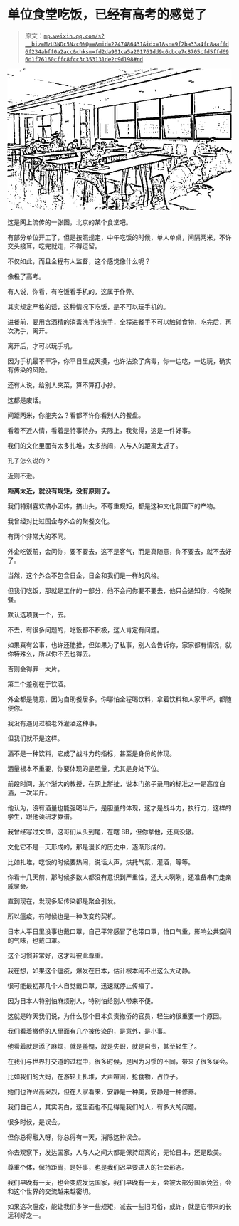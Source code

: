 # 单位食堂吃饭，已经有高考的感觉了

> 原文：[`mp.weixin.qq.com/s?__biz=MzU3NDc5Nzc0NQ==&mid=2247486431&idx=1&sn=9f2ba33a4fc8aaffd6f234abff0a2acc&chksm=fd2da901ca5a201761dd9c6cbce7c8705cfd5ffd696d1f76160cffc8fcc3c353131de2c9d198#rd`](http://mp.weixin.qq.com/s?__biz=MzU3NDc5Nzc0NQ==&mid=2247486431&idx=1&sn=9f2ba33a4fc8aaffd6f234abff0a2acc&chksm=fd2da901ca5a201761dd9c6cbce7c8705cfd5ffd696d1f76160cffc8fcc3c353131de2c9d198#rd)

![](img/e4b67624b2641ffdf2dc764f47359431.png)

这是网上流传的一张图，北京的某个食堂吧。

有部分单位开工了，但是按照规定，中午吃饭的时候，单人单桌，间隔两米，不许交头接耳，吃完就走，不得逗留。

不仅如此，而且全程有人监督，这个感觉像什么呢？

像极了高考。

有人说，你看，有吃饭看手机的，这属于作弊。

其实规定严格的话，这种情况下吃饭，是不可以玩手机的。

进餐前，要用含酒精的消毒洗手液洗手，全程进餐手不可以触碰食物，吃完后，再次洗手，离开。

离开后，才可以玩手机。

因为手机最不干净，你平日里成天摸，也许沾染了病毒，你一边吃，一边玩，确实有传染的风险。

还有人说，给别人夹菜，算不算打小抄。

这都是废话。

间距两米，你能夹么？看都不许你看别人的餐盘。

看着不近人情，看着是特事特办，实际上，我觉得，这是一件好事。

我们的文化里面有太多扎堆，太多热闹，人与人的距离太近了。

孔子怎么说的？

近则不逊。

**距离太近，就没有规矩，没有原则了。**

我们特别喜欢搞小团体，搞山头，不尊重规矩，都是这种文化氛围下的产物。

我曾经对比过国企与外企的聚餐文化。

有两个非常大的不同。

外企吃饭前，会问你，要不要去，这不是客气，而是真随意，你不要去，就不去好了。

当然，这个外企不包含日企，日企和我们是一样的风格。

但我们吃饭，那就是工作的一部分，他不会问你要不要去，他只会通知你，今晚聚餐。

默认选项就一个，去。

不去，有很多问题的，吃饭都不积极，这人肯定有问题。

如果真有公事，也许还能推，但如果为了私事，别人会告诉你，家家都有情况，就你特殊么，所以你不去也得去。

否则会得罪一大片。

第二个差别在于饮酒。

外企都是随意，因为自助餐居多。你哪怕全程喝饮料，拿着饮料和人家干杯，都随便你。

我没有遇见过被老外灌酒这种事。

但我们就不是这样。

酒不是一种饮料，它成了战斗力的指标，甚至是身份的体现。

酒量根本不重要，你要体现的是胆量，尤其是身处下位。

前段时间，某个浙大的教授，在网上掰扯，说本门弟子录用的标准之一是高度白酒，一次半斤。

他认为，没有酒量也能强喝半斤，是胆量的体现，这才是战斗力，执行力，这样的学生，跟他读研才靠谱。

我曾经写过文章，这哥们从头到尾，在瞎 BB，但你拿他，还真没辙。

文化它不是一天形成的，那是漫长的历史中，逐渐形成的。

比如扎堆，吃饭的时候要热闹，说话大声，烘托气氛，灌酒，等等。

你看十几天前，那时候多数人都没有意识到严重性，还大大咧咧，还准备串门走亲戚聚会。

直到现在，发现多起传染都是聚会引发。

所以瘟疫，有时候也是一种改变的契机。

日本人平日里没事也戴口罩，自己平常感冒了也带口罩，怕口气重，影响公共空间的气味，也戴口罩。

这个习惯非常好，这才叫彼此尊重。

我在想，如果这个瘟疫，爆发在日本，估计根本闹不出这么大动静。

很可能最初那几个人自觉戴口罩，迅速就停止传播了。

因为日本人特别怕麻烦别人，特别怕给别人带来不便。

这就是昨天我们说，为什么那个日本负责撤侨的官员，轻生的很重要一个原因。

我们看着撤侨的人里面有几个被传染的，是意外，是小事。

他看着就是添了麻烦，就是羞愧，就是失职，就是自责，甚至轻生了。

在我们与世界打交道的过程中，很多时候，是因为习惯的不同，带来了很多误会。

比如我们的大妈，在游轮上扎堆，大声喧闹，抢食物，占位子。

她们也许兴高采烈，但在人家看来，安静是一种美，安静是一种修养。

我们自己人，其实明白，这里面也不见得是我们的人，有多大的问题。

很多时候，是误会。

但你总得融入呀，你总得有一天，消除这种误会。

你去观察下，发达国家，人与人之间大都是保持距离的，无论日本，还是欧美。

尊重个体，保持距离，是好事，也是我们迟早要进入的社会形态。

我们早晚有一天，也会变成发达国家，我们早晚有一天，会被大部分国家免签，会和这个世界的交流越来越密切。

如果这次瘟疫，能让我们多学一些规矩，减去一些旧习俗，或许，就是它带来的长远利好之一。